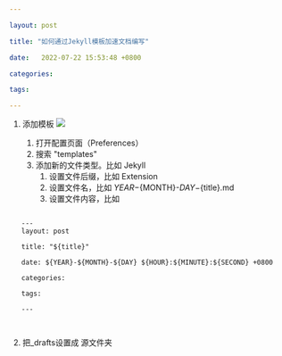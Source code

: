 ```yaml
---

layout: post

title: "如何通过Jekyll模板加速文档编写"

date:   2022-07-22 15:53:48 +0800

categories:

tags:

---
```


1. 添加模板
![](../assets/images/2022-07-22-如何通过Jekyll模板加速文档编写-1.png)

   1. 打开配置页面（Preferences） 
   2. 搜索 "templates"
   3. 添加新的文件类型。比如 Jekyll
      1. 设置文件后缀，比如 Extension
      2. 设置文件名，比如 ${YEAR}-${MONTH}-${DAY}-${title}.md
      3. 设置文件内容，比如 
```
   
   ---
   layout: post
   
   title: "${title}"
   
   date: ${YEAR}-${MONTH}-${DAY} ${HOUR}:${MINUTE}:${SECOND} +0800
   
   categories:
   
   tags:
   
   ---
   
   
   ```




2. 把_drafts设置成 源文件夹
